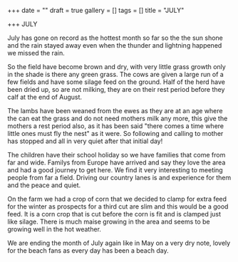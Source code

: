 +++
date = ""
draft = true
gallery = []
tags = []
title = "JULY"

+++
JULY

July has gone on record as the hottest month so far so the the sun shone and the rain stayed away even when the thunder and lightning happened we missed the rain.

So the field have become brown and dry, with very little grass growth only in the shade is there any green grass. The cows are given a large run of a few fields and have some silage feed on the ground. Half of the herd have been dried up, so are not milking, they are on their rest period before they calf at the end of August.

The lambs have been weaned from the ewes as they are at an age where the can eat the grass and do not need mothers milk any more, this give the mothers a rest period also, as it has been said "there comes a time where little ones must fly the nest" as it were. So following and calling to mother has stopped and all in very quiet after that initial day!

The children have their school holiday so we have families that come from far and wide.  Familys from Europe have arrived and say they love the area and had a good journey to get here.  We find it very interesting to meeting people from far a field. Driving our country lanes is and experience for them and the peace and quiet.

On the farm we had a crop of corn that we decided to clamp for extra feed for the winter as prospects for a third cut are slim and this would be a good feed. It is a corn crop that is cut before the corn is fit and is clamped just like silage. There is much maise growing in the area and seems to be growing well in the hot weather.

We are ending the month of July again like in May on a very dry note, lovely for the beach fans as every day has been a beach day.